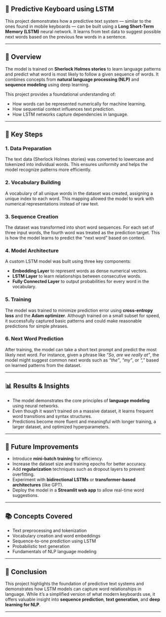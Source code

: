 ## 🧠 Predictive Keyboard using LSTM

This project demonstrates how a predictive text system — similar to the ones found in mobile keyboards — can be built using a **Long Short-Term Memory (LSTM)** neural network. It learns from text data to suggest possible next words based on the previous few words in a sentence.

---

## 📖 Overview

The model is trained on **Sherlock Holmes stories** to learn language patterns and predict what word is most likely to follow a given sequence of words.
It combines concepts from **natural language processing (NLP)** and **sequence modeling** using deep learning.

This project provides a foundational understanding of:

* How words can be represented numerically for machine learning.
* How sequential context influences text prediction.
* How LSTM networks capture dependencies in language.

---

## 🧰 Key Steps

### 1. **Data Preparation**

The text data (Sherlock Holmes stories) was converted to lowercase and tokenized into individual words. This ensures uniformity and helps the model recognize patterns more efficiently.

### 2. **Vocabulary Building**

A vocabulary of all unique words in the dataset was created, assigning a unique index to each word. This mapping allowed the model to work with numerical representations instead of raw text.

### 3. **Sequence Creation**

The dataset was transformed into short word sequences. For each set of three input words, the fourth word was treated as the prediction target.
This is how the model learns to predict the “next word” based on context.

### 4. **Model Architecture**

A custom LSTM model was built using three key components:

* **Embedding Layer** to represent words as dense numerical vectors.
* **LSTM Layer** to learn relationships between consecutive words.
* **Fully Connected Layer** to output probabilities for every word in the vocabulary.

### 5. **Training**

The model was trained to minimize prediction error using **cross-entropy loss** and the **Adam optimizer**.
Although trained on a small subset for speed, it successfully captured basic patterns and could make reasonable predictions for simple phrases.

### 6. **Next Word Prediction**

After training, the model can take a short text prompt and predict the most likely next word.
For instance, given a phrase like *“So, are we really at”*, the model might suggest common next words such as *“the”*, *“my”*, or *“,”* based on learned patterns from the dataset.

---

## 📊 Results & Insights

* The model demonstrates the core principles of **language modeling** using neural networks.
* Even though it wasn’t trained on a massive dataset, it learns frequent word transitions and syntax structures.
* Predictions become more fluent and meaningful with longer training, a larger dataset, and optimized hyperparameters.

---

## 🚀 Future Improvements

* Introduce **mini-batch training** for efficiency.
* Increase the dataset size and training epochs for better accuracy.
* Add **regularization** techniques such as dropout layers to prevent overfitting.
* Experiment with **bidirectional LSTMs** or **transformer-based architectures** (like GPT).
* Deploy the model in a **Streamlit web app** to allow real-time word suggestions.

---

## 📚 Concepts Covered

* Text preprocessing and tokenization
* Vocabulary creation and word embeddings
* Sequence-to-one prediction using LSTM
* Probabilistic text generation
* Fundamentals of NLP language modeling

---

## 🏁 Conclusion

This project highlights the foundation of predictive text systems and demonstrates how LSTM models can capture word relationships in language.
While it’s a simplified version of what modern keyboards use, it offers valuable insight into **sequence prediction**, **text generation**, and **deep learning for NLP**.

---
